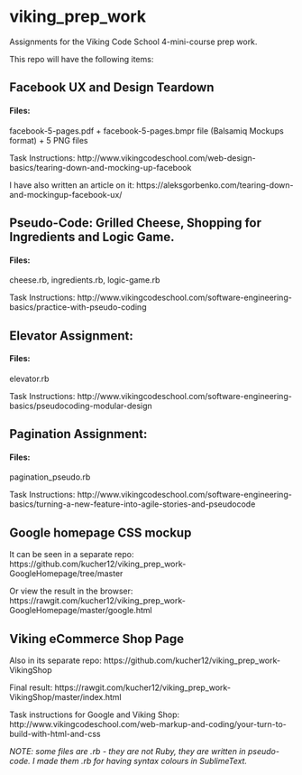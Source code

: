# viking_prep_work
Assignments for the Viking Code School 4-mini-course prep work.

This repo will have the following items:

<h2>Facebook UX and Design Teardown</h2>

<h4>Files:</h4>

<p>facebook-5-pages.pdf + facebook-5-pages.bmpr file (Balsamiq Mockups format) + 5 PNG files</p>

<p>Task Instructions: http://www.vikingcodeschool.com/web-design-basics/tearing-down-and-mocking-up-facebook</p>

<p>I have also written an article on it: https://aleksgorbenko.com/tearing-down-and-mockingup-facebook-ux/</p>

<h2>Pseudo-Code: Grilled Cheese, Shopping for Ingredients and Logic Game.</h2>

<h4>Files:</h4>

<p>cheese.rb, ingredients.rb, logic-game.rb</p>

<p>Task Instructions: http://www.vikingcodeschool.com/software-engineering-basics/practice-with-pseudo-coding</p>

<h2>Elevator Assignment:</h2>

<h4>Files:</h4> 

<p>elevator.rb</p>

<p>Task Instructions: http://www.vikingcodeschool.com/software-engineering-basics/pseudocoding-modular-design</p>

<h2>Pagination Assignment:</h2>

<h4>Files:</h4> 

<p>pagination_pseudo.rb</p>

<p>Task Instructions: http://www.vikingcodeschool.com/software-engineering-basics/turning-a-new-feature-into-agile-stories-and-pseudocode</p>

<h2>Google homepage CSS mockup</h2> 

<p>It can be seen in a separate repo: https://github.com/kucher12/viking_prep_work-GoogleHomepage/tree/master</p>

<p>Or view the result in the browser: https://rawgit.com/kucher12/viking_prep_work-GoogleHomepage/master/google.html</p>

<h2>Viking eCommerce Shop Page</h2> 

<p>Also in its separate repo: https://github.com/kucher12/viking_prep_work-VikingShop</p>

<p>Final result: https://rawgit.com/kucher12/viking_prep_work-VikingShop/master/index.html</p>

<p>Task instructions for Google and Viking Shop: http://www.vikingcodeschool.com/web-markup-and-coding/your-turn-to-build-with-html-and-css</p>


<em>NOTE: some files are .rb - they are not Ruby, they are written in pseudo-code. I made them .rb for having syntax colours in SublimeText.</em>
